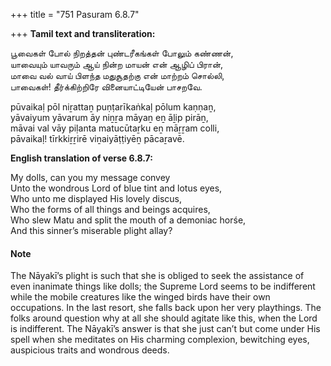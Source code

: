 +++
title = "751 Pasuram 6.8.7"

+++
**Tamil text and transliteration:**

பூவைகள் போல் நிறத்தன் புண்டரீகங்கள் போலும் கண்ணன்,  
யாவையும் யாவரும் ஆய் நின்ற மாயன் என் ஆழிப் பிரான்,  
மாவை வல் வாய் பிளந்த மதுசூதற்கு என் மாற்றம் சொல்லி,  
பாவைகள்! தீர்க்கிற்றிரே வினையாட்டியேன் பாசறவே.

pūvaikaḷ pōl niṟattaṉ puṇṭarīkaṅkaḷ pōlum kaṇṇaṉ,  
yāvaiyum yāvarum āy niṉṟa māyaṉ eṉ āḻip pirāṉ,  
māvai val vāy piḷanta matucūtaṟku eṉ māṟṟam colli,  
pāvaikaḷ! tīrkkiṟṟirē viṉaiyāṭṭiyēṉ pācaṟavē.

**English translation of verse 6.8.7:**

My dolls, can you my message convey  
Unto the wondrous Lord of blue tint and lotus eyes,  
Who unto me displayed His lovely discus,  
Who the forms of all things and beings acquires,  
Who slew Matu and split the mouth of a demoniac horśe,  
And this sinner’s miserable plight allay?

#### Note

The Nāyakī’s plight is such that she is obliged to seek the assistance of even inanimate things like dolls; the Supreme Lord seems to be indifferent while the mobile creatures like the winged birds have their own occupations. In the last resort, she falls back upon her very playthings. The folks around question why at all she should agitate like this, when the Lord is indifferent. The Nāyakī’s answer is that she just can’t but come under His spell when she meditates on His charming complexion, bewitching eyes, auspicious traits and wondrous deeds.


